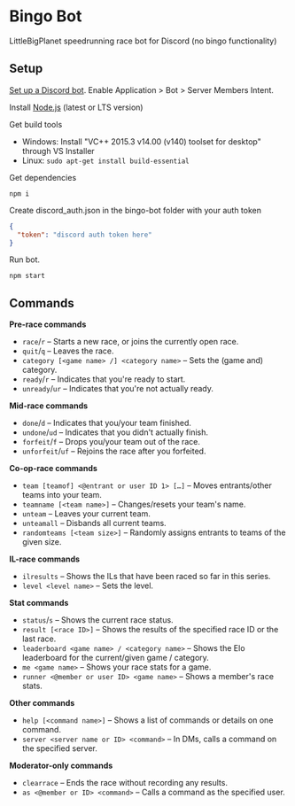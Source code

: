# Bingo Bot

LittleBigPlanet speedrunning race bot for Discord
(no bingo functionality)

## Setup

[Set up a Discord bot](https://discord.com/developers/applications). Enable Application > Bot > Server Members Intent.

Install [Node.js](https://nodejs.org/en/) (latest or LTS version)

Get build tools
* Windows: Install "VC++ 2015.3 v14.00 (v140) toolset for desktop" through VS Installer
* Linux: `sudo apt-get install build-essential`

Get dependencies

```
npm i
```

Create discord_auth.json in the bingo-bot folder with your auth token

```json
{
  "token": "discord auth token here"
}
```

Run bot.

```
npm start
```

## Commands

**Pre-race commands**
* `race`/`r` – Starts a new race, or joins the currently open race.
* `quit`/`q` – Leaves the race.
* `category [<game name> /] <category name>` – Sets the (game and) category.
* `ready`/`r` – Indicates that you're ready to start.
* `unready`/`ur` – Indicates that you're not actually ready.

**Mid-race commands**
* `done`/`d` – Indicates that you/your team finished.
* `undone`/`ud` – Indicates that you didn't actually finish.
* `forfeit`/`f` – Drops you/your team out of the race.
* `unforfeit`/`uf` – Rejoins the race after you forfeited.

**Co-op-race commands**
* `team [teamof] <@​entrant or user ID 1> […]` – Moves entrants/other teams into your team.
* `teamname [<team name>]` – Changes/resets your team's name.
* `unteam` – Leaves your current team.
* `unteamall` – Disbands all current teams.
* `randomteams [<team size>]` – Randomly assigns entrants to teams of the given size.

**IL-race commands**
* `ilresults` – Shows the ILs that have been raced so far in this series.
* `level <level name>` – Sets the level.

**Stat commands**
* `status`/`s` – Shows the current race status.
* `result [<race ID>]` – Shows the results of the specified race ID or the last race.
* `leaderboard <game name> / <category name>` – Shows the Elo leaderboard for the current/given game / category.
* `me <game name>` – Shows your race stats for a game.
* `runner <@​member or user ID> <game name>` – Shows a member's race stats.

**Other commands**
* `help [<command name>]` – Shows a list of commands or details on one command.
* `server <server name or ID> <command>` – In DMs, calls a command on the specified server.

**Moderator-only commands**
* `clearrace` – Ends the race without recording any results.
* `as <@​member or ID> <command>` – Calls a command as the specified user.
